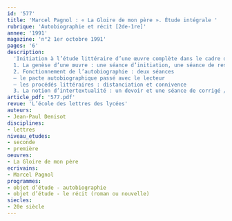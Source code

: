 ```yaml
---
id: '577'
title: 'Marcel Pagnol : « La Gloire de mon père ». Étude intégrale '
rubrique: 'Autobiographie et récit [2de-1re]'
annee: '1991'
magazine: 'n°2 1er octobre 1991'
pages: '6'
description: 
  'Initiation à l’étude littéraire d’une œuvre complète dans le cadre de la liaison collège-lycée
  1. La genèse d’une œuvre : une séance d’initiation, une séance de restitution
  2. Fonctionnement de l’autobiographie : deux séances
  – le pacte autobiographique passé avec le lecteur
  – les procédés littéraires : distanciation et connivence
  3. La notion d’intertextualité : un devoir et une séance de corrigé / prolongement'
article_pdf: '577.pdf'
revue: 'L’école des lettres des lycées'
auteurs:
- Jean-Paul Denisot
disciplines:
- lettres
niveau_etudes:
- seconde
- première
oeuvres:
- La Gloire de mon père
ecrivains:
- Marcel Pagnol
programmes:
- objet d’étude - autobiographie
- objet d’étude - le récit (roman ou nouvelle)
siecles:
- 20e siècle
---
```

